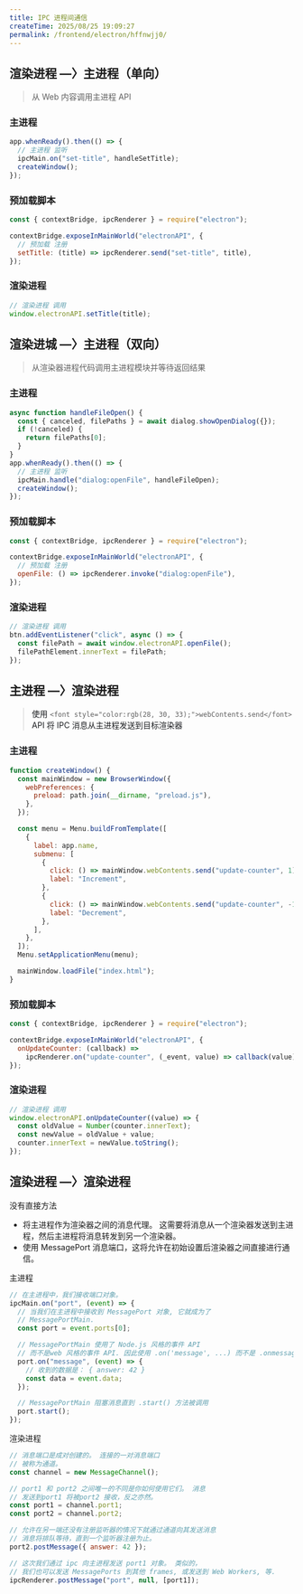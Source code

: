 ```yaml
---
title: IPC 进程间通信
createTime: 2025/08/25 19:09:27
permalink: /frontend/electron/hffnwjj0/
---
```


## 渲染进程 —〉主进程（单向）

> 从 Web 内容调用主进程 API

### 主进程

```javascript
app.whenReady().then(() => {
  // 主进程 监听
  ipcMain.on("set-title", handleSetTitle);
  createWindow();
});
```

### 预加载脚本

```javascript
const { contextBridge, ipcRenderer } = require("electron");

contextBridge.exposeInMainWorld("electronAPI", {
  // 预加载 注册
  setTitle: (title) => ipcRenderer.send("set-title", title),
});
```

### 渲染进程

```javascript
// 渲染进程 调用
window.electronAPI.setTitle(title);
```

## 渲染进城 —〉主进程（双向）

> 从渲染器进程代码调用主进程模块并等待返回结果

### 主进程

```javascript
async function handleFileOpen() {
  const { canceled, filePaths } = await dialog.showOpenDialog({});
  if (!canceled) {
    return filePaths[0];
  }
}
app.whenReady().then(() => {
  // 主进程 监听
  ipcMain.handle("dialog:openFile", handleFileOpen);
  createWindow();
});
```

### 预加载脚本

```javascript
const { contextBridge, ipcRenderer } = require("electron");

contextBridge.exposeInMainWorld("electronAPI", {
  // 预加载 注册
  openFile: () => ipcRenderer.invoke("dialog:openFile"),
});
```

### 渲染进程

```javascript
// 渲染进程 调用
btn.addEventListener("click", async () => {
  const filePath = await window.electronAPI.openFile();
  filePathElement.innerText = filePath;
});
```

## 主进程 —〉渲染进程

> <font style="color:rgb(28, 30, 33);">使用 </font>`<font style="color:rgb(28, 30, 33);">webContents.send</font>`<font style="color:rgb(28, 30, 33);"> API 将 IPC 消息从主进程发送到目标渲染器</font>

### <font style="color:rgb(28, 30, 33);">主进程</font>

```javascript
function createWindow() {
  const mainWindow = new BrowserWindow({
    webPreferences: {
      preload: path.join(__dirname, "preload.js"),
    },
  });

  const menu = Menu.buildFromTemplate([
    {
      label: app.name,
      submenu: [
        {
          click: () => mainWindow.webContents.send("update-counter", 1),
          label: "Increment",
        },
        {
          click: () => mainWindow.webContents.send("update-counter", -1),
          label: "Decrement",
        },
      ],
    },
  ]);
  Menu.setApplicationMenu(menu);

  mainWindow.loadFile("index.html");
}
```

### <font style="color:rgb(28, 30, 33);">预加载脚本</font>

```javascript
const { contextBridge, ipcRenderer } = require("electron");

contextBridge.exposeInMainWorld("electronAPI", {
  onUpdateCounter: (callback) =>
    ipcRenderer.on("update-counter", (_event, value) => callback(value)),
});
```

### <font style="color:rgb(28, 30, 33);">渲染进程</font>

```javascript
// 渲染进程 调用
window.electronAPI.onUpdateCounter((value) => {
  const oldValue = Number(counter.innerText);
  const newValue = oldValue + value;
  counter.innerText = newValue.toString();
});
```

## 渲染进程 —〉渲染进程

没有直接方法

- 将主进程作为渲染器之间的消息代理。 这需要将消息从一个渲染器发送到主进程，然后主进程将消息转发到另一个渲染器。
- 使用 MessagePort 消息端口，这将允许在初始设置后渲染器之间直接进行通信。

主进程

```javascript
// 在主进程中，我们接收端口对象。
ipcMain.on("port", (event) => {
  // 当我们在主进程中接收到 MessagePort 对象, 它就成为了
  // MessagePortMain.
  const port = event.ports[0];

  // MessagePortMain 使用了 Node.js 风格的事件 API
  // 而不是web 风格的事件 API. 因此使用 .on('message', ...) 而不是 .onmessage = ...
  port.on("message", (event) => {
    // 收到的数据是： { answer: 42 }
    const data = event.data;
  });

  // MessagePortMain 阻塞消息直到 .start() 方法被调用
  port.start();
});
```

渲染进程

```javascript
// 消息端口是成对创建的。 连接的一对消息端口
// 被称为通道。
const channel = new MessageChannel();

// port1 和 port2 之间唯一的不同是你如何使用它们。 消息
// 发送到port1 将被port2 接收，反之亦然。
const port1 = channel.port1;
const port2 = channel.port2;

// 允许在另一端还没有注册监听器的情况下就通过通道向其发送消息
// 消息将排队等待，直到一个监听器注册为止。
port2.postMessage({ answer: 42 });

// 这次我们通过 ipc 向主进程发送 port1 对象。 类似的，
// 我们也可以发送 MessagePorts 到其他 frames, 或发送到 Web Workers, 等.
ipcRenderer.postMessage("port", null, [port1]);
```
